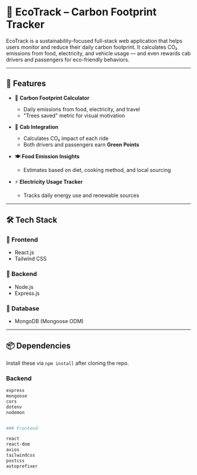 # 🌱 EcoTrack – Carbon Footprint Tracker

EcoTrack is a sustainability-focused full-stack web application that helps users monitor and reduce their daily carbon footprint. It calculates CO₂ emissions from food, electricity, and vehicle usage — and even rewards cab drivers and passengers for eco-friendly behaviors.

---

## 🚀 Features

- 🔋 **Carbon Footprint Calculator**
  - Daily emissions from food, electricity, and travel
  - "Trees saved" metric for visual motivation

- 🚗 **Cab Integration**
  - Calculates CO₂ impact of each ride
  - Both drivers and passengers earn **Green Points**

- 🍽️ **Food Emission Insights**
  - Estimates based on diet, cooking method, and local sourcing

- ⚡ **Electricity Usage Tracker**
  - Tracks daily energy use and renewable sources


---

## 🛠️ Tech Stack

### 🔹 Frontend
- React.js
- Tailwind CSS

### 🔹 Backend
- Node.js
- Express.js

### 🔹 Database
- MongoDB (Mongoose ODM)

---

## 📦 Dependencies

Install these via `npm install` after cloning the repo.

### Backend
```bash
express
mongoose
cors
dotenv
nodemon


### Frontend

react
react-dom
axios
tailwindcss
postcss
autoprefixer

